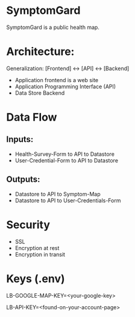 # SymptomGard
SymptomGard is a public health map.

# Architecture: 
Generalization: [Frontend] <-> [API] <-> [Backend] 
* Application frontend is a web site
* Application Programming Interface (API)
* Data Store Backend

# Data Flow
## Inputs:
* Health-Survey-Form to API to Datastore
* User-Credential-Form to API to Datastore

## Outputs:
* Datastore to API to Symptom-Map
* Datastore to API to User-Credentials-Form

# Security
* SSL
* Encryption at rest
* Encryption in transit

# Keys (.env)

LB-GOOGLE-MAP-KEY=\<your-google-key\>

LB-API-KEY=\<found-on-your-account-page\>


